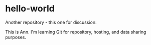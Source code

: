 # hello-world
Another repository - this one for discussion:

This is Ann. I'm learning Git for repository, hosting, and data sharing purposes. 

